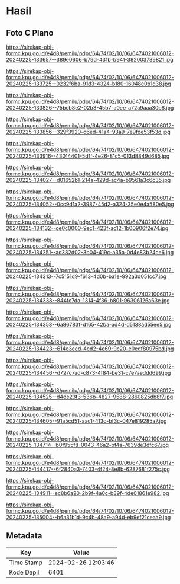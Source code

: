 # Hasil

## Foto C Plano

https://sirekap-obj-formc.kpu.go.id/e4d8/pemilu/pdpr/64/74/02/10/06/6474021006012-20240225-133657--389e0606-b79d-431b-b941-382003739821.jpg

https://sirekap-obj-formc.kpu.go.id/e4d8/pemilu/pdpr/64/74/02/10/06/6474021006012-20240225-133725--0232f6ba-91d3-4324-b180-16048e0b1d38.jpg

https://sirekap-obj-formc.kpu.go.id/e4d8/pemilu/pdpr/64/74/02/10/06/6474021006012-20240225-133826--75bcb8e2-02b3-45b7-a0ee-a72a9aaa30b8.jpg

https://sirekap-obj-formc.kpu.go.id/e4d8/pemilu/pdpr/64/74/02/10/06/6474021006012-20240225-133856--329f3920-d6ed-41a4-93a9-7e9fde53f53d.jpg

https://sirekap-obj-formc.kpu.go.id/e4d8/pemilu/pdpr/64/74/02/10/06/6474021006012-20240225-133916--43014401-5d1f-4e26-81c5-013d8849d685.jpg

https://sirekap-obj-formc.kpu.go.id/e4d8/pemilu/pdpr/64/74/02/10/06/6474021006012-20240225-134027--d01652b1-214a-429d-ac4a-b9561a3c6c35.jpg

https://sirekap-obj-formc.kpu.go.id/e4d8/pemilu/pdpr/64/74/02/10/06/6474021006012-20240225-134052--0cc9d1a2-3987-45d2-a324-35e0e4a580e5.jpg

https://sirekap-obj-formc.kpu.go.id/e4d8/pemilu/pdpr/64/74/02/10/06/6474021006012-20240225-134132--ce0c0000-9ec1-423f-ac12-1b00906f2e74.jpg

https://sirekap-obj-formc.kpu.go.id/e4d8/pemilu/pdpr/64/74/02/10/06/6474021006012-20240225-134251--ad382d02-3b04-419c-a35a-0d4e83b24ce6.jpg

https://sirekap-obj-formc.kpu.go.id/e4d8/pemilu/pdpr/64/74/02/10/06/6474021006012-20240225-134313--7c5151d9-f613-4d0b-ba1e-992a3d051cc7.jpg

https://sirekap-obj-formc.kpu.go.id/e4d8/pemilu/pdpr/64/74/02/10/06/6474021006012-20240225-134338--844fc7da-1314-4f36-b801-96306126a63e.jpg

https://sirekap-obj-formc.kpu.go.id/e4d8/pemilu/pdpr/64/74/02/10/06/6474021006012-20240225-134358--6a86783f-d165-42ba-ad4d-d5138ad55ee5.jpg

https://sirekap-obj-formc.kpu.go.id/e4d8/pemilu/pdpr/64/74/02/10/06/6474021006012-20240225-134423--614e3ced-4cd2-4e69-9c20-e0edf80975bd.jpg

https://sirekap-obj-formc.kpu.go.id/e4d8/pemilu/pdpr/64/74/02/10/06/6474021006012-20240225-134456--d727c7ad-c873-4f84-be31-c7e7aeddd699.jpg

https://sirekap-obj-formc.kpu.go.id/e4d8/pemilu/pdpr/64/74/02/10/06/6474021006012-20240225-134525--d4de23f3-536b-4827-9588-2860825db8f7.jpg

https://sirekap-obj-formc.kpu.go.id/e4d8/pemilu/pdpr/64/74/02/10/06/6474021006012-20240225-134605--91a5cd51-aac1-413c-bf3c-047e819285a7.jpg

https://sirekap-obj-formc.kpu.go.id/e4d8/pemilu/pdpr/64/74/02/10/06/6474021006012-20240225-134714--b0f955f8-0043-46a2-bf4a-7639de3dfc67.jpg

https://sirekap-obj-formc.kpu.go.id/e4d8/pemilu/pdpr/64/74/02/10/06/6474021006012-20240225-144417--6f2840a3-7403-4f24-8e8b-6287681f275c.jpg

https://sirekap-obj-formc.kpu.go.id/e4d8/pemilu/pdpr/64/74/02/10/06/6474021006012-20240225-134911--ec8b6a20-2b9f-4a0c-b89f-4de01861e982.jpg

https://sirekap-obj-formc.kpu.go.id/e4d8/pemilu/pdpr/64/74/02/10/06/6474021006012-20240225-135004--b6a31b1d-9c4b-48a9-a94d-eb9ef21ceaa9.jpg


## Metadata

| Key        | Value               |
| ---------- | ------------------- |
| Time Stamp | 2024-02-26 12:03:46 |
| Kode Dapil | 6401                |



